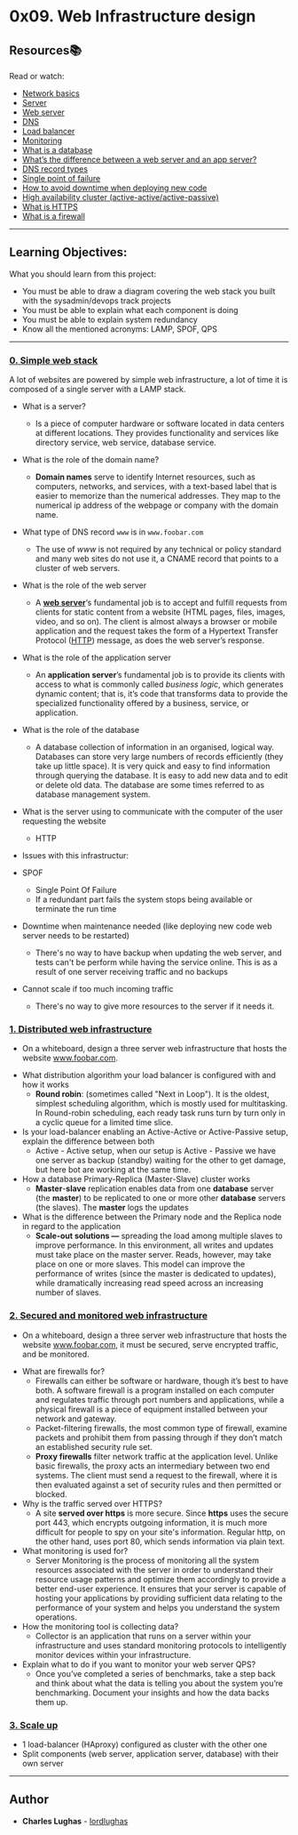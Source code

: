 # 0x09. Web Infrastructure design

## Resources:books:
Read or watch:
* [Network basics](https://intranet.alxswe.com/concepts/33)
* [Server](https://intranet.alxswe.com/concepts/67)
* [Web server](https://intranet.alxswe.com/concepts/17)
* [DNS](https://intranet.alxswe.com/concepts/12)
* [Load balancer](https://intranet.alxswe.com/concepts/46)
* [Monitoring](https://intranet.alxswe.com/concepts/13)
* [What is a database](https://intranet.alxswe.com/rltoken/n3CdS3EA5l5psDDKbEhApA)
* [What’s the difference between a web server and an app server?](https://intranet.alxswe.com/rltoken/0as4wDlFqyhLhf0f_gedcw)
* [DNS record types](https://intranet.alxswe.com/rltoken/Pl3UoEfAO7K_jUKRLMmnAQ)
* [Single point of failure](https://intranet.alxswe.com/rltoken/uxpx2YhXs10TFLIDg78chA)
* [How to avoid downtime when deploying new code](https://intranet.alxswe.com/rltoken/4ansLu2gtHnoFrNThqyObA)
* [High availability cluster (active-active/active-passive)](https://intranet.alxswe.com/rltoken/TAJeVYy9U9iLaEDd6XkbRA)
* [What is HTTPS](https://intranet.alxswe.com/rltoken/c0zs2MxrmxFLsCPOizxq6g)
* [What is a firewall](https://intranet.alxswe.com/rltoken/j6idMcUTyNEDj1oYDQFmUw)

---
## Learning Objectives:
What you should learn from this project:

* You must be able to draw a diagram covering the web stack you built with the sysadmin/devops track projects
* You must be able to explain what each component is doing
* You must be able to explain system redundancy
* Know all the mentioned acronyms: LAMP, SPOF, QPS

---

### [0. Simple web stack](./0-simple_web_stack)
A lot of websites are powered by simple web infrastructure, a lot of time it is composed of a single server with a LAMP stack.

-   What is a server?
	-  Is a piece of computer hardware or software located in data centers at different locations. They provides functionality and services like directory service, web service, database service.
-   What is the role of the domain name?
	- **Domain names** serve to identify Internet resources, such as computers, networks, and services, with a text-based label that is easier to memorize than the numerical addresses. They map to the numerical ip address of the webpage or company with the domain name.
-   What type of DNS record  `www`  is in  `www.foobar.com`
	- The use of _www_ is not required by any technical or policy standard and many web sites do not use it,  a CNAME record that points to a cluster of web servers.
-   What is the role of the web server
	- A **[web server](https://www.nginx.com/resources/glossary/web-server/)**‘s fundamental job is to accept and fulfill requests from clients for static content from a website (HTML pages, files, images, video, and so on). The client is almost always a browser or mobile application and the request takes the form of a Hypertext Transfer Protocol ([HTTP](https://www.nginx.com/resources/glossary/http/)) message, as does the web server’s response.
-   What is the role of the application server
	- An **application server**’s fundamental job is to provide its clients with access to what is commonly called _business logic_, which generates dynamic content; that is, it’s code that transforms data to provide the specialized functionality offered by a business, service, or application.
-   What is the role of the database
	- A database collection of information in an organised, logical way. Databases can store very large numbers of records efficiently (they take up little space). It is very quick and easy to find information through querying the database. It is easy to add new data and to edit or delete old data. The database are some times referred to as database management system.
-   What is the server using to communicate with the computer of the user requesting the website
	- HTTP

- Issues with this infrastructur:
-   SPOF
	- Single Point Of Failure
	- If a redundant part fails the system stops being available or terminate the run time
-   Downtime when maintenance needed (like deploying new code web server needs to be restarted)
	- There's no way to have backup when updating the web server, and tests can't be perform while having the service online. This is as a result of one server receiving traffic and no backups
-   Cannot scale if too much incoming traffic
	- There's no way to give more resources to the server if it needs it.

### [1. Distributed web infrastructure](./1-distributed_web_infrastructure)
* On a whiteboard, design a three server web infrastructure that hosts the website www.foobar.com.
-   What distribution algorithm your load balancer is configured with and how it works
	- **Round robin**: (sometimes called "Next in Loop"). It is the oldest, simplest scheduling algorithm, which is mostly used for multitasking. In Round-robin scheduling, each ready task runs turn by turn only in a cyclic queue for a limited time slice.
-   Is your load-balancer enabling an Active-Active or Active-Passive setup, explain the difference between both
	- Active - Active setup, when our setup is Active - Passive we have one server as backup (standby) waiting for the other to get damage, but here bot are working at the same time.
-   How a database Primary-Replica (Master-Slave) cluster works
	- **Master**-**slave** replication enables data from one **database** server (the **master**) to be replicated to one or more other **database** servers (the slaves). The **master** logs the updates
-   What is the difference between the Primary node and the Replica node in regard to the application
	- **Scale-out solutions —** spreading the load among multiple slaves to improve performance. In this environment, all writes and updates must take place on the master server. Reads, however, may take place on one or more slaves. This model can improve the performance of writes (since the master is dedicated to updates), while dramatically increasing read speed across an increasing number of slaves.


### [2. Secured and monitored web infrastructure](./2-secured_and_monitored_web_infrastructure)
* On a whiteboard, design a three server web infrastructure that hosts the website www.foobar.com, it must be secured, serve encrypted traffic, and be monitored.
-   What are firewalls for?
	- Firewalls can either be software or hardware, though it’s best to have both. A software firewall is a program installed on each computer and regulates traffic through port numbers and applications, while a physical firewall is a piece of equipment installed between your network and gateway.
	- Packet-filtering firewalls, the most common type of firewall, examine packets and prohibit them from passing through if they don’t match an established security rule set.
	- **Proxy firewalls** filter network traffic at the application level. Unlike basic firewalls, the proxy acts an intermediary between two end systems. The client must send a request to the firewall, where it is then evaluated against a set of security rules and then permitted or blocked.
-   Why is the traffic served over HTTPS?
	- A site **served over https** is more secure. Since **https** uses the secure port 443, which encrypts outgoing information, it is much more difficult for people to spy on your site's information. Regular http, on the other hand, uses port 80, which sends information via plain text.
-   What monitoring is used for?
	- Server Monitoring is the process of monitoring all the system resources associated with the server in order to understand their resource usage patterns and optimize them accordingly to provide a better end-user experience. It ensures that your server is capable of hosting your applications by providing sufficient data relating to the performance of your system and helps you understand the system operations.
-   How the monitoring tool is collecting data?
	- Collector is an application that runs on a server within your infrastructure and uses standard monitoring protocols to intelligently monitor devices within your infrastructure.
-   Explain what to do if you want to monitor your web server QPS?
	- Once you’ve completed a series of benchmarks, take a step back and think about what the data is telling you about the system you’re benchmarking. Document your insights and how the data backs them up.


### [3. Scale up](./3-scale_up)
-   1 load-balancer (HAproxy) configured as cluster with the other one
-   Split components (web server, application server, database) with their own server
---

## Author
* **Charles Lughas** - [lordlughas](https://github.com/lordlughas)
